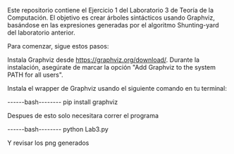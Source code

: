 Este repositorio contiene el Ejercicio 1 del Laboratorio 3 de Teoría de la Computación. El objetivo es crear árboles sintácticos usando Graphviz, basándose en las expresiones generadas por el algoritmo Shunting-yard del laboratorio anterior.

Para comenzar, sigue estos pasos:

Instala Graphviz desde https://graphviz.org/download/. Durante la instalación, asegúrate de marcar la opción "Add Graphviz to the system PATH for all users".

Instala el wrapper de Graphviz usando el siguiente comando en tu terminal: 

------bash--------
pip install graphviz

Despues de esto solo necesitara correr el programa 

------bash--------
python Lab3.py

Y revisar los png generados